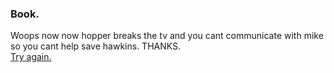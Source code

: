### Book. 
Woops now now hopper breaks the tv and you cant communicate with mike so you cant help save hawkins. THANKS.  
[Try again.](../start.md)

